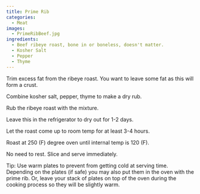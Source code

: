 ```yaml
---
title: Prime Rib
categories:
  - Meat
images: 
  - PrimeRibBeef.jpg
ingredients:
  - Beef ribeye roast, bone in or boneless, doesn't matter.
  - Kosher Salt
  - Pepper
  - Thyme
---
```


Trim excess fat from the ribeye roast. You want to leave some fat as this will form a crust.

Combine kosher salt, pepper, thyme to make a dry rub.

Rub the ribeye roast with the mixture.

Leave this in the refrigerator to dry out for 1-2 days.

Let the roast come up to room temp for at least 3-4 hours.

Roast at 250 (F) degree oven until internal temp is 120 (F).

No need to rest. Slice and serve immediately.

Tip: Use warm plates to prevent from getting cold at serving time. Depending on the plates (if safe) you may also put them in the oven with the prime rib. Or, leave your stack of plates on top of the oven during the cooking process so they will be slightly warm.
